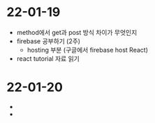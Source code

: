 # 22-01-19
- method에서 get과 post 방식 차이가 무엇인지
- firebase 공부하기 (2주)
  - hosting 부분 (구글에서 firebase host React)
- react tutorial 자료 읽기

# 22-01-20
- 
- 